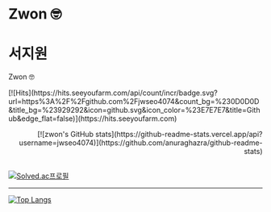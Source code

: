 # Zwon 🤓

<h1> 서지원 </h1>


<div>
  <div align="left">
    <p>
      Zwon 🤓
    </p>
    <p>
      [![Hits](https://hits.seeyoufarm.com/api/count/incr/badge.svg?url=https%3A%2F%2Fgithub.com%2Fjwseo4074&count_bg=%230D0D0D&title_bg=%23929292&icon=github.svg&icon_color=%23E7E7E7&title=Github&edge_flat=false)](https://hits.seeyoufarm.com)
    </p>
  </div>
  <div align="right">
    <p>
      [![zwon's GitHub stats](https://github-readme-stats.vercel.app/api?username=jwseo4074)](https://github.com/anuraghazra/github-readme-stats)
    </p>
  </div>
</div>


<!-- <div style="background-color:gray; display:flex; flex-direction:row;"> -->
<!-- <div> -->
<!--   <div style="display:flex; flex-direction:column;"> -->
<!--   <div> -->
<!--        -->
<!--     <div> -->
<!--        -->
<!--     </div>      -->
<!--    </div> -->
<!--    <div> -->
<!--      
<!--    </div> -->
<!-- </div> -->
##

[![Solved.ac프로필](http://mazassumnida.wtf/api/v2/generate_badge?boj=jwseo4074)](https://solved.ac/jwseo4074)

---

[![Top Langs](https://github-readme-stats.vercel.app/api/top-langs/?username=jwseo4074)](https://github.com/깃허브아이디/github-readme-stats)

